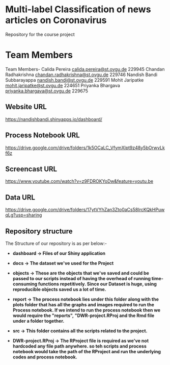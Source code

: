 # Multi-label Classification of news articles on Coronavirus
Repository for the course project
# Team Members

Team Members-
Calida Pereira                     calida.pereira@st.ovgu.de                229945
Chandan Radhakrishna               chandan.radhakrishna@st.ovgu.de          229746
Nandish Bandi Subbarayappa         nandish.bandi@st.ovgu.de                 229591
Mohit Jaripatke                    mohit.jaripatke@st.ovgu.de               224651
Priyanka Bhargava                  priyanka.bhargava@st.ovgu.de             229675

## Website URL

https://nandishbandi.shinyapps.io/dashboard/

## Process Notebook URL
https://drive.google.com/drive/folders/1k5OCaLC_VfymXlpt9z48y5bOrwvLkf6z

## Screencast URL
https://www.youtube.com/watch?v=z9FDROKYoDw&feature=youtu.be

## Data URL
https://drive.google.com/drive/folders/17ytVYhZan3Zto0aCs58IrcKQkHPuwqLg?usp=sharing

## Repository structure


The Structure of our repository is as per below:-

* **dashboard -> Files of our Shiny application**

* **docs -> The dataset we've used for the Project**


* **objects -> These are the objects that we've saved and could be passed to our scripts instead of having the overhead of running time-consuming functions repetitively. Since our Dataset is huge, using reproducible objects saved us a lot of time.**


* **report -> The process notebook lies under this folder along with the plots folder that has all the graphs and images required to run the Process notebook. If we intend to run the process notebook then we would require the "reports", "DWR-project.RProj and the Rmd file under a folder together.**


* **src -> This folder contains all the scripts related to the project.**


* **DWR-project.RProj -> The RProject file is required as we've not hardcoded any file path anywhere. so teh scripts and process notebook would take the path of the RProject and run the underlying codes and process notebook.**



